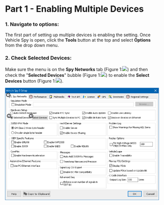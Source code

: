# Part 1 - Enabling Multiple Devices

### 1. Navigate to options:

The first part of setting up multiple devices is enabling the setting. Once Vehicle Spy is open, click the **Tools** button at the top and select **Options** from the drop down menu.

### 2. Check Selected Devices:

Make sure the menu is on the **Spy Networks** tab (Figure 1:![](https://cdn.intrepidcs.net/support/VehicleSpy/assets/smOne.gif)) and then check the "**Selected Devices**" bubble (Figure 1:![](https://cdn.intrepidcs.net/support/VehicleSpy/assets/smTwo.gif)) to enable the **Select Devices** button (Figure 1:![](https://cdn.intrepidcs.net/support/VehicleSpy/assets/smThree.gif)).

![Figure 1: Check the Selected Devices box.](../../.gitbook/assets/selectdevices.gif)
